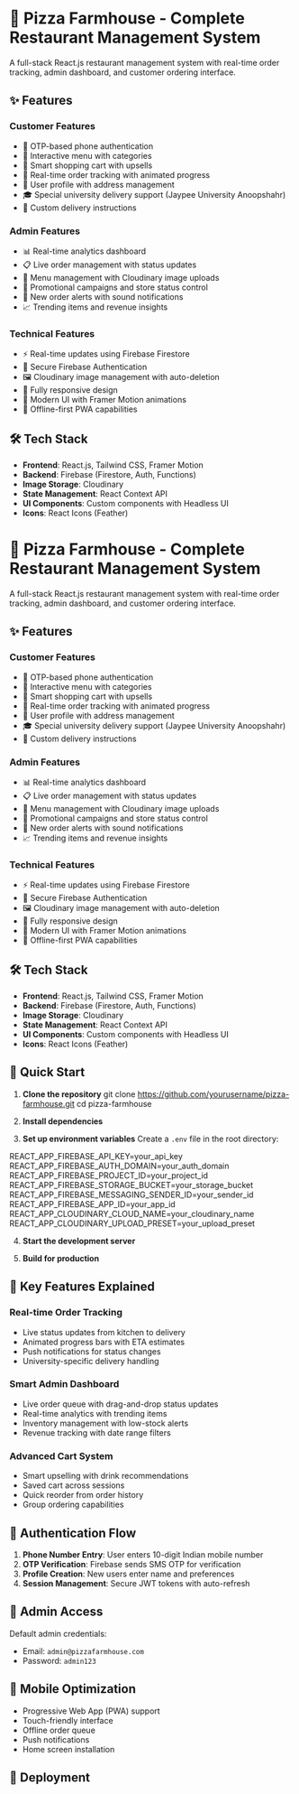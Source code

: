 # 🍕 Pizza Farmhouse - Complete Restaurant Management System

A full-stack React.js restaurant management system with real-time order tracking, admin dashboard, and customer ordering interface.

## ✨ Features

### Customer Features
- 📱 OTP-based phone authentication
- 🍕 Interactive menu with categories
- 🛒 Smart shopping cart with upsells
- 📍 Real-time order tracking with animated progress
- 👤 User profile with address management  
- 🎓 Special university delivery support (Jaypee University Anoopshahr)
- 💬 Custom delivery instructions

### Admin Features  
- 📊 Real-time analytics dashboard
- 📋 Live order management with status updates
- 🍕 Menu management with Cloudinary image uploads
- 🎯 Promotional campaigns and store status control
- 🔔 New order alerts with sound notifications
- 📈 Trending items and revenue insights

### Technical Features
- ⚡ Real-time updates using Firebase Firestore
- 🔐 Secure Firebase Authentication
- 🖼️ Cloudinary image management with auto-deletion
- 📱 Fully responsive design
- 🎨 Modern UI with Framer Motion animations
- 🔄 Offline-first PWA capabilities

## 🛠️ Tech Stack

- **Frontend**: React.js, Tailwind CSS, Framer Motion
- **Backend**: Firebase (Firestore, Auth, Functions)
- **Image Storage**: Cloudinary
- **State Management**: React Context API
- **UI Components**: Custom components with Headless UI
- **Icons**: React Icons (Feather)

# 🍕 Pizza Farmhouse - Complete Restaurant Management System

A full-stack React.js restaurant management system with real-time order tracking, admin dashboard, and customer ordering interface.

## ✨ Features

### Customer Features
- 📱 OTP-based phone authentication
- 🍕 Interactive menu with categories
- 🛒 Smart shopping cart with upsells
- 📍 Real-time order tracking with animated progress
- 👤 User profile with address management  
- 🎓 Special university delivery support (Jaypee University Anoopshahr)
- 💬 Custom delivery instructions

### Admin Features  
- 📊 Real-time analytics dashboard
- 📋 Live order management with status updates
- 🍕 Menu management with Cloudinary image uploads
- 🎯 Promotional campaigns and store status control
- 🔔 New order alerts with sound notifications
- 📈 Trending items and revenue insights

### Technical Features
- ⚡ Real-time updates using Firebase Firestore
- 🔐 Secure Firebase Authentication
- 🖼️ Cloudinary image management with auto-deletion
- 📱 Fully responsive design
- 🎨 Modern UI with Framer Motion animations
- 🔄 Offline-first PWA capabilities

## 🛠️ Tech Stack

- **Frontend**: React.js, Tailwind CSS, Framer Motion
- **Backend**: Firebase (Firestore, Auth, Functions)
- **Image Storage**: Cloudinary
- **State Management**: React Context API
- **UI Components**: Custom components with Headless UI
- **Icons**: React Icons (Feather)

## 🚀 Quick Start

1. **Clone the repository**
git clone https://github.com/yourusername/pizza-farmhouse.git
cd pizza-farmhouse


2. **Install dependencies**


3. **Set up environment variables**
Create a `.env` file in the root directory:

REACT_APP_FIREBASE_API_KEY=your_api_key
REACT_APP_FIREBASE_AUTH_DOMAIN=your_auth_domain
REACT_APP_FIREBASE_PROJECT_ID=your_project_id
REACT_APP_FIREBASE_STORAGE_BUCKET=your_storage_bucket
REACT_APP_FIREBASE_MESSAGING_SENDER_ID=your_sender_id
REACT_APP_FIREBASE_APP_ID=your_app_id
REACT_APP_CLOUDINARY_CLOUD_NAME=your_cloudinary_name
REACT_APP_CLOUDINARY_UPLOAD_PRESET=your_upload_preset


4. **Start the development server**


5. **Build for production**


## 🎯 Key Features Explained

### Real-time Order Tracking
- Live status updates from kitchen to delivery
- Animated progress bars with ETA estimates
- Push notifications for status changes
- University-specific delivery handling

### Smart Admin Dashboard
- Live order queue with drag-and-drop status updates
- Real-time analytics with trending items
- Inventory management with low-stock alerts
- Revenue tracking with date range filters

### Advanced Cart System
- Smart upselling with drink recommendations
- Saved cart across sessions
- Quick reorder from order history
- Group ordering capabilities

## 🔐 Authentication Flow

1. **Phone Number Entry**: User enters 10-digit Indian mobile number
2. **OTP Verification**: Firebase sends SMS OTP for verification
3. **Profile Creation**: New users enter name and preferences
4. **Session Management**: Secure JWT tokens with auto-refresh

## 🏪 Admin Access

Default admin credentials:
- Email: `admin@pizzafarmhouse.com`
- Password: `admin123`

## 📱 Mobile Optimization

- Progressive Web App (PWA) support
- Touch-friendly interface
- Offline order queue
- Push notifications
- Home screen installation

## 🚀 Deployment


